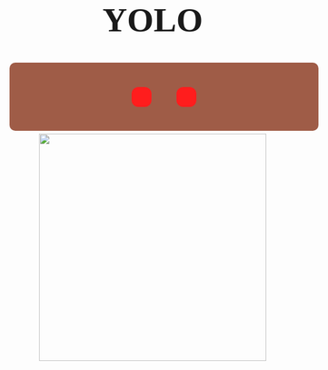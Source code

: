 
<h1 style="text-align:center;font-size:60px;font-weight:bold;font-family:宋体">YOLO</h1>

<style>

    #btn{
        background-color: #FF1D1D;
        margin-left: 20px;
        margin-right: 20px;
        -moz-border-radius: 12px;
        -webkit-border-radius: 12px;
        border-radius: 12px;
        -khtml-border-radius: 12px;
        vertical-align: middle;
        border: none;
        width: 35px;
        height: 35px;
        padding:1px;
    }
    .btn_bili{
        background: url("image/button/bilibili.png");
        background-repeat: no-repeat;
        background-position: center center;
        background-size: 70% 70%;
    }
    .btn_github{
        background: url("image/button/github.png");
        background-repeat: no-repeat;
        background-position: center center;
        background-size: 70% 70%;
    }
    .btn_book{
        background: url("image/button/gitbook.png");
        background-repeat: no-repeat;
        background-position: center center;
        background-size: 80% 80%;
    }
    /* 鼠标悬停动画 */
    #btn:hover{
        width: 50px;
        height: 50px;
        background-color: #ff8080;
        transition-delay: 20ms;
        transition-duration: 100ms;
        transition-timing-function: ease-in-out;
    }
    .container{
        background-color:#9F5C47;
        padding:20px;
        text-align:center;
        border-radius: 10px; 
        margin-bottom: 5px;
        width:100%;
        height:80px;

        /* 显示为盒子，为了居中 */
        display: -webkit-box;
        -webkit-box-orient: horizontal;
        -webkit-box-pack: center;
        -webkit-box-align: center;
        
        display: -moz-box;
        -moz-box-orient: horizontal;
        -moz-box-pack: center;
        -moz-box-align: center;
        
        display: -o-box;
        -o-box-orient: horizontal;
        -o-box-pack: center;
        -o-box-align: center;
        
        display: -ms-box;
        -ms-box-orient: horizontal;
        -ms-box-pack: center;
        -ms-box-align: center;
        
        display: box;
        box-orient: horizontal;
        box-pack: center;
        box-align: center;
    }
    #btn_link{
        /* 取消下划线 */
        text-decoration: none;
    }
</style>

<div class="container">
<a href="https://github.com/spite-triangle" id="btn_link" title="Github">
<button type="button" id="btn" class="btn_github" ></button>
</a>
<a href="https://space.bilibili.com/27206875" id="btn_link" title="Bilibili">
<button type="button" id="btn" class="btn_bili"></button>
</a>
</a>
</div>

 <div style="text-align:center;"><img width=400px  src="image/mario.png" align="middle" /></div>

